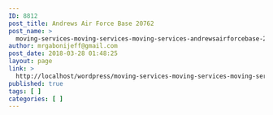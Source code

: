 ```yaml
---
ID: 8812
post_title: Andrews Air Force Base 20762
post_name: >
  moving-services-moving-services-moving-services-andrewsairforcebase-20762
author: mrgabonijeff@gmail.com
post_date: 2018-03-28 01:48:25
layout: page
link: >
  http://localhost/wordpress/moving-services-moving-services-moving-services-andrewsairforcebase-20762/
published: true
tags: [ ]
categories: [ ]
---
```

